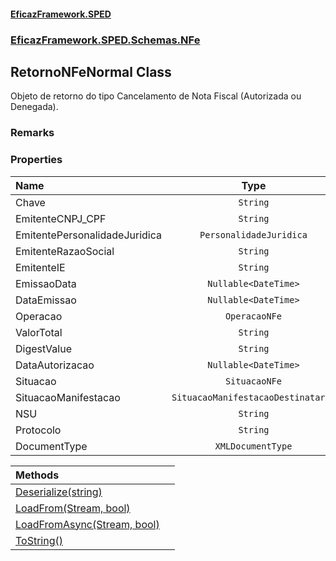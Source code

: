 #### [EficazFramework.SPED](EficazFrameworkSPED.md 'EficazFramework SPED')
### [EficazFramework.SPED.Schemas.NFe](EficazFramework.SPED.Schemas.NFe.md 'EficazFramework.SPED.Schemas.NFe')

## RetornoNFeNormal Class

Objeto de retorno do tipo Cancelamento de Nota Fiscal (Autorizada ou Denegada).

### Remarks
### Properties

| Name | Type | |
| :--- | :---: | :--- |
| Chave | `String` |  |
| EmitenteCNPJ_CPF | `String` |  |
| EmitentePersonalidadeJuridica | `PersonalidadeJuridica` |  |
| EmitenteRazaoSocial | `String` |  |
| EmitenteIE | `String` |  |
| EmissaoData | `Nullable<DateTime>` |  |
| DataEmissao | `Nullable<DateTime>` |  |
| Operacao | `OperacaoNFe` |  |
| ValorTotal | `String` |  |
| DigestValue | `String` |  |
| DataAutorizacao | `Nullable<DateTime>` |  |
| Situacao | `SituacaoNFe` |  |
| SituacaoManifestacao | `SituacaoManifestacaoDestinatario` |  |
| NSU | `String` |  |
| Protocolo | `String` |  |
| DocumentType | `XMLDocumentType` |  |

| Methods | |
| :--- | :--- |
| [Deserialize(string)](EficazFramework.SPED.Schemas.NFe/RetornoNFeNormal/Deserialize(string).md 'EficazFramework.SPED.Schemas.NFe.RetornoNFeNormal.Deserialize(string)') | |
| [LoadFrom(Stream, bool)](EficazFramework.SPED.Schemas.NFe/RetornoNFeNormal/LoadFrom(Stream,bool).md 'EficazFramework.SPED.Schemas.NFe.RetornoNFeNormal.LoadFrom(System.IO.Stream, bool)') | |
| [LoadFromAsync(Stream, bool)](EficazFramework.SPED.Schemas.NFe/RetornoNFeNormal/LoadFromAsync(Stream,bool).md 'EficazFramework.SPED.Schemas.NFe.RetornoNFeNormal.LoadFromAsync(System.IO.Stream, bool)') | |
| [ToString()](EficazFramework.SPED.Schemas.NFe/RetornoNFeNormal/ToString().md 'EficazFramework.SPED.Schemas.NFe.RetornoNFeNormal.ToString()') | |
